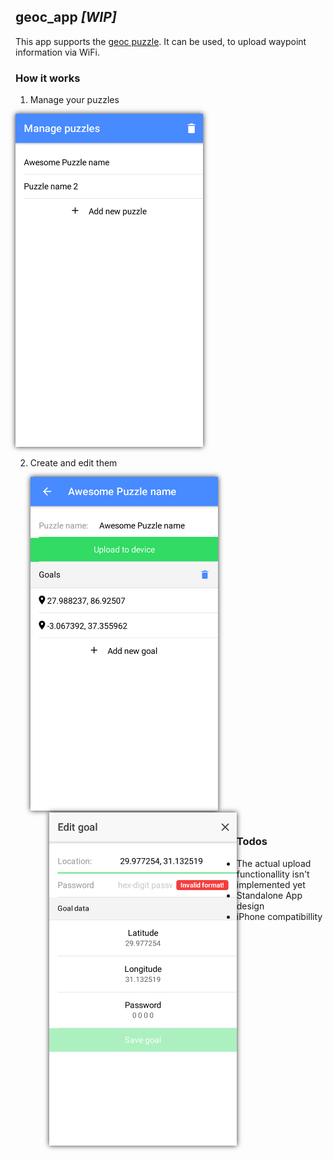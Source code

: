 ## geoc_app *[WIP]*

This app supports the [geoc puzzle](https://github.com/rwa96/geoc). It can be used, to upload waypoint information via WiFi.

### How it works

1.	Manage your puzzles

<img
	src="doc/pics/home-screenshot.png"
	alt="Check the standalone README.md if no image shows up here" style="width: 300px;
		box-shadow: 0px 0px 8px rgba(0, 0, 0, 0.8);
		display: inline"/>

2.	Create and edit them

<ul style="list-style-type: none; width: 100%; height: 550px;">
	<li style="display: inline; float: left;">
		<img
			src="doc/pics/details-screenshot.png"
			alt="Check the standalone README.md if no image shows up here"
			style="width: 300px; box-shadow: 0px 0px 8px rgba(0, 0, 0, 0.8);"/>
	</li>
	<li style="display: inline; float: left; margin-left: 30px; clear: end;">
		<img
			src="doc/pics/goal-screenshot.png"
			alt="Check the standalone README.md if no image shows up here"
			style="width: 300px; box-shadow: 0px 0px 8px rgba(0, 0, 0, 0.8);"/>
	</li>
</ul>

### Todos

*	The actual upload functionallity isn't implemented yet
*	Standalone App design
*	iPhone compatibillity
